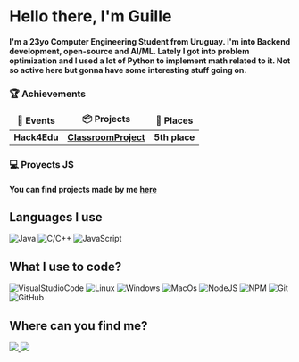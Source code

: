 <h1>Hello there, I'm Guille</h1>
<h4>I'm a 23yo Computer Engineering Student from Uruguay. I'm into Backend development, open-source and AI/ML. Lately I got into problem optimization and I used a lot of Python to implement math related to it. Not so active here but gonna have some interesting stuff going on.</h4>
<h3>🏆 Achievements</h3>
<table>
  <thead align="center">
    <tr border: none;>
      <td><b>🎉 Events</b></td>
        <td><b>📦 Projects</b></td>
          <td><b>🏅 Places</b></td>
    </tr>
  </thead>
  <tbody>
    <tr>
      <td><b>Hack4Edu</b></td>
      <td><a href="https://github.com/ElBoDeLaJusticia/ClassroomProject"><b>ClassroomProject</b></a></td>
      <td><b>5th place</b></td>
      </tr>
  </tbody>
</table>

<h3>💻 Proyects JS</h3>
<h4>You can find projects made by me <a href="https://github.com/ElBoDeLaJusticia/Proyectos-Javascript"><b>here</b></a></h4>

<h2>Languages I use</h2>
<p>
  <img alt="Java" src="https://img.shields.io/badge/Java-ED8B00?style=for-the-badge&logo=openjdk&logoColor=white"/>
  <img alt="C/C++" src="https://img.shields.io/badge/C%2B%2B-00599C?style=for-the-badge&logo=c%2B%2B&logoColor=white"/>
  <img alt="JavaScript" src="https://img.shields.io/badge/JavaScript-323330?style=for-the-badge&logo=javascript&logoColor=F7DF1E"/>
</p>
<h2>What I use to code?</h2>
<p>
  <img alt="VisualStudioCode" src="https://img.shields.io/badge/Visual_Studio_Code-0078D4?style=for-the-badge&logo=visual%20studio%20code&logoColor=white"/>
  <img alt="Linux" src="https://img.shields.io/badge/Linux-FCC624?style=for-the-badge&logo=linux&logoColor=black"/>
  <img alt="Windows" src="https://img.shields.io/badge/Windows-0078D6?style=for-the-badge&logo=windows&logoColor=white"/>
  <img alt="MacOs" src="https://img.shields.io/badge/mac%20os-000000?style=for-the-badge&logo=apple&logoColor=white"/>
  <img alt="NodeJS" src="https://img.shields.io/badge/Node.js-339933?style=for-the-badge&logo=nodedotjs&logoColor=white"/>
  <img alt="NPM" src="https://img.shields.io/badge/npm-CB3837?style=for-the-badge&logo=npm&logoColor=white"/>
  <img alt="Git" src="https://img.shields.io/badge/GIT-E44C30?style=for-the-badge&logo=git&logoColor=white"/>
  <img alt="GitHub" src="https://img.shields.io/badge/GitHub-100000?style=for-the-badge&logo=github&logoColor=white"/>
</p>

<h2>Where can you find me?</h2>
<p>
  <a href="https://twitter.com/guillearchives" target="_blank"> <img src="https://img.shields.io/badge/Twitter-1DA1F2?style=for-the-badge&logo=twitter&logoColor=white" /> </a>
  <a href="https://www.linkedin.com/in/guillermocoelho/" target="_blank"> <img src="https://img.shields.io/badge/LinkedIn-0077B5?style=for-the-badge&logo=linkedin&logoColor=white" /> </a>
</p>


<!--
**ElBoDeLaJusticia/ElBoDeLaJusticia** is a ✨ _special_ ✨ repository because its `README.md` (this file) appears on your GitHub profile.

Here are some ideas to get you started:

- 🔭 I’m currently working on ...
- 🌱 I’m currently learning ...
- 👯 I’m looking to collaborate on ...
- 🤔 I’m looking for help with ...
- 💬 Ask me about ...
- 📫 How to reach me: ...
- 😄 Pronouns: ...
- ⚡ Fun fact: ...
-->
